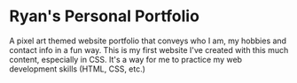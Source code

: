 # Ryan's Personal Portfolio

A pixel art themed website portfolio that conveys who I am, my hobbies and contact info in a fun way. This is my first website I've created with this much content, especially in CSS. It's a way for me to practice my web development skills (HTML, CSS, etc.)

